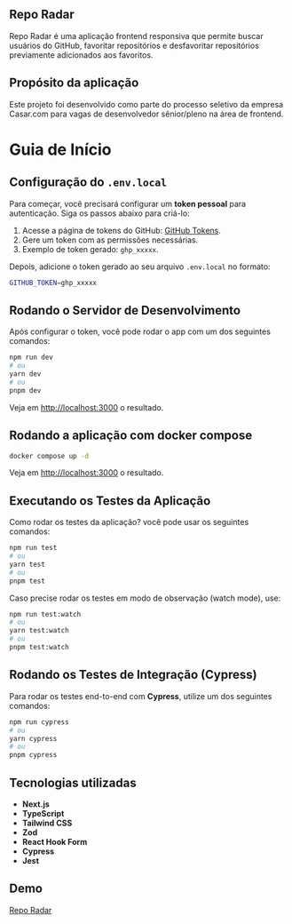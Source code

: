 ## Repo Radar

Repo Radar é uma aplicação frontend responsiva que permite buscar usuários do GitHub, favoritar repositórios e desfavoritar repositórios previamente adicionados aos favoritos.

## Propósito da aplicação

Este projeto foi desenvolvido como parte do processo seletivo da empresa Casar.com para vagas de desenvolvedor sênior/pleno na área de frontend.

# Guia de Início

## Configuração do `.env.local`

Para começar, você precisará configurar um **token pessoal** para autenticação. Siga os passos abaixo para criá-lo:

1. Acesse a página de tokens do GitHub: [GitHub Tokens](https://github.com/settings/tokens).
2. Gere um token com as permissões necessárias.
3. Exemplo de token gerado: `ghp_xxxxx`.

Depois, adicione o token gerado ao seu arquivo `.env.local` no formato:

```bash
GITHUB_TOKEN=ghp_xxxxx
```

## Rodando o Servidor de Desenvolvimento

Após configurar o token, você pode rodar o app com um dos seguintes comandos:

```bash
npm run dev
# ou
yarn dev
# ou
pnpm dev
```

Veja em [http://localhost:3000](http://localhost:3000) o resultado.

## Rodando a aplicação com docker compose

```bash
docker compose up -d
```

Veja em [http://localhost:3000](http://localhost:3000) o resultado.

## Executando os Testes da Aplicação

Como rodar os testes da aplicação? você pode usar os seguintes comandos:

```bash
npm run test
# ou
yarn test
# ou
pnpm test
```

Caso precise rodar os testes em modo de observação (watch mode), use:

```bash
npm run test:watch
# ou
yarn test:watch
# ou
pnpm test:watch
```

## Rodando os Testes de Integração (Cypress)

Para rodar os testes end-to-end com **Cypress**, utilize um dos seguintes comandos:

```bash
npm run cypress
# ou
yarn cypress
# ou
pnpm cypress
```

## Tecnologias utilizadas

- **Next.js**
- **TypeScript**
- **Tailwind CSS**
- **Zod**
- **React Hook Form**
- **Cypress**
- **Jest**

## Demo

[Repo Radar](https://repo-radar-ten.vercel.app/)
